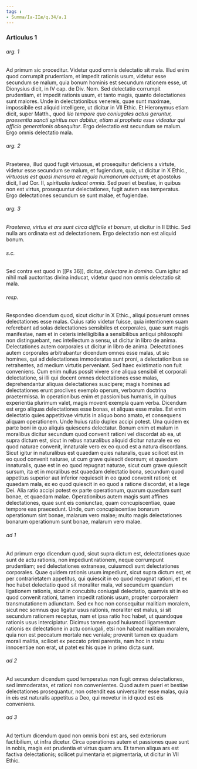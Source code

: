 ```yaml
---
tags : 
- Summa/Ia-IIæ/q.34/a.1
---
```


### Articulus 1

###### arg. 1
Ad primum sic proceditur. Videtur quod omnis delectatio sit mala. Illud enim quod corrumpit prudentiam, et impedit rationis usum, videtur esse secundum se malum, quia bonum hominis est secundum rationem esse, ut Dionysius dicit, in IV cap. de Div. Nom. Sed delectatio corrumpit prudentiam, et impedit rationis usum, et tanto magis, quanto delectationes sunt maiores. Unde in delectationibus venereis, quae sunt maximae, impossibile est aliquid intelligere, ut dicitur in VII Ethic. Et Hieronymus etiam dicit, super Matth., quod *illo tempore quo coniugales actus geruntur, praesentia sancti spiritus non dabitur, etiam si propheta esse videatur qui officio generationis obsequitur*. Ergo delectatio est secundum se malum. Ergo omnis delectatio mala.

###### arg. 2
Praeterea, illud quod fugit virtuosus, et prosequitur deficiens a virtute, videtur esse secundum se malum, et fugiendum, quia, ut dicitur in X Ethic., *virtuosus est quasi mensura et regula humanorum actuum*; et apostolus dicit, I ad Cor. II, *spiritualis iudicat omnia*. Sed pueri et bestiae, in quibus non est virtus, prosequuntur delectationes, fugit autem eas temperatus. Ergo delectationes secundum se sunt malae, et fugiendae.

###### arg. 3
*Praeterea, virtus et ars sunt circa difficile et bonum*, ut dicitur in II Ethic. Sed nulla ars ordinata est ad delectationem. Ergo delectatio non est aliquid bonum.

###### s.c.
Sed contra est quod in [[Ps 36]], dicitur, *delectare in domino*. Cum igitur ad nihil mali auctoritas divina inducat, videtur quod non omnis delectatio sit mala.

###### resp.
Respondeo dicendum quod, sicut dicitur in X Ethic., aliqui posuerunt omnes delectationes esse malas. Cuius ratio videtur fuisse, quia intentionem suam referebant ad solas delectationes sensibiles et corporales, quae sunt magis manifestae, nam et in ceteris intelligibilia a sensibilibus antiqui philosophi non distinguebant, nec intellectum a sensu, ut dicitur in libro de anima. Delectationes autem corporales ut dicitur in libro de anima. Delectationes autem corporales arbitrabantur dicendum omnes esse malas, ut sic homines, qui ad delectationes immoderatas sunt proni, a delectationibus se retrahentes, ad medium virtutis perveniant. Sed haec existimatio non fuit conveniens. Cum enim nullus possit vivere sine aliqua sensibili et corporali delectatione, si illi qui docent omnes delectationes esse malas, deprehendantur aliquas delectationes suscipere; magis homines ad delectationes erunt proclives exemplo operum, verborum doctrina praetermissa. In operationibus enim et passionibus humanis, in quibus experientia plurimum valet, magis movent exempla quam verba. Dicendum est ergo aliquas delectationes esse bonas, et aliquas esse malas. Est enim delectatio quies appetitivae virtutis in aliquo bono amato, et consequens aliquam operationem. Unde huius ratio duplex accipi potest. Una quidem ex parte boni in quo aliquis quiescens delectatur. Bonum enim et malum in moralibus dicitur secundum quod convenit rationi vel discordat ab ea, ut supra dictum est, sicut in rebus naturalibus aliquid dicitur naturale ex eo quod naturae convenit, innaturale vero ex eo quod est a natura discordans. Sicut igitur in naturalibus est quaedam quies naturalis, quae scilicet est in eo quod convenit naturae, ut cum grave quiescit deorsum; et quaedam innaturalis, quae est in eo quod repugnat naturae, sicut cum grave quiescit sursum, ita et in moralibus est quaedam delectatio bona, secundum quod appetitus superior aut inferior requiescit in eo quod convenit rationi; et quaedam mala, ex eo quod quiescit in eo quod a ratione discordat, et a lege Dei. Alia ratio accipi potest ex parte operationum, quarum quaedam sunt bonae, et quaedam malae. Operationibus autem magis sunt affines delectationes, quae sunt eis coniunctae, quam concupiscentiae, quae tempore eas praecedunt. Unde, cum concupiscentiae bonarum operationum sint bonae, malarum vero malae; multo magis delectationes bonarum operationum sunt bonae, malarum vero malae.

###### ad 1
Ad primum ergo dicendum quod, sicut supra dictum est, delectationes quae sunt de actu rationis, non impediunt rationem, neque corrumpunt prudentiam; sed delectationes extraneae, cuiusmodi sunt delectationes corporales. Quae quidem rationis usum impediunt, sicut supra dictum est, et per contrarietatem appetitus, qui quiescit in eo quod repugnat rationi, et ex hoc habet delectatio quod sit moraliter mala, vel secundum quandam ligationem rationis, sicut in concubitu coniugali delectatio, quamvis sit in eo quod convenit rationi, tamen impedit rationis usum, propter corporalem transmutationem adiunctam. Sed ex hoc non consequitur malitiam moralem, sicut nec somnus quo ligatur usus rationis, moraliter est malus, si sit secundum rationem receptus, nam et ipsa ratio hoc habet, ut quandoque rationis usus intercipiatur. Dicimus tamen quod huiusmodi ligamentum rationis ex delectatione in actu coniugali, etsi non habeat malitiam moralem, quia non est peccatum mortale nec veniale; provenit tamen ex quadam morali malitia, scilicet ex peccato primi parentis, nam hoc in statu innocentiae non erat, ut patet ex his quae in primo dicta sunt.

###### ad 2
Ad secundum dicendum quod temperatus non fugit omnes delectationes, sed immoderatas, et rationi non convenientes. Quod autem pueri et bestiae delectationes prosequantur, non ostendit eas universaliter esse malas, quia in eis est naturalis appetitus a Deo, qui movetur in id quod est eis conveniens.

###### ad 3
Ad tertium dicendum quod non omnis boni est ars, sed exteriorum factibilium, ut infra dicetur. Circa operationes autem et passiones quae sunt in nobis, magis est prudentia et virtus quam ars. Et tamen aliqua ars est factiva delectationis; scilicet pulmentaria et pigmentaria, ut dicitur in VII Ethic.

